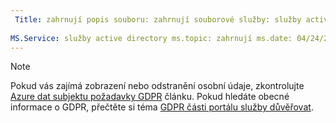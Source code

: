 ```yaml
---
 Title: zahrnují popis souboru: zahrnují souborové služby: služby active directory Autor: eross msft
 
MS.Service: služby active directory ms.topic: zahrnují ms.date: 04/24/2018 ms.author: lizross ms.custom: zahrnout soubor
---
```


>[!Note] 
>Pokud vás zajímá zobrazení nebo odstranění osobní údaje, zkontrolujte [Azure dat subjektu požadavky GDPR](https://docs.microsoft.com/microsoft-365/compliance/gdpr-dsr-azure) článku. Pokud hledáte obecné informace o GDPR, přečtěte si téma [GDPR části portálu služby důvěřovat](https://servicetrust.microsoft.com/ViewPage/GDPRGetStarted).